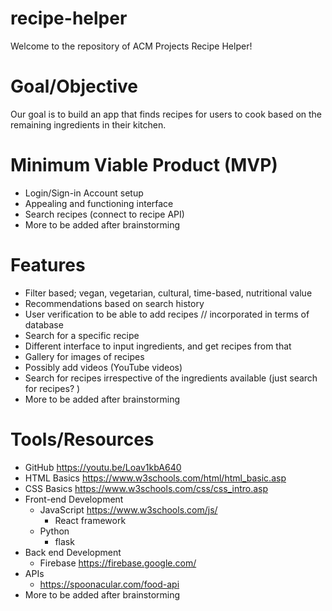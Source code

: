 # recipe-helper
Welcome to the repository of ACM Projects Recipe Helper! 

# Goal/Objective
Our goal is to build an app that finds recipes for users to cook based on the remaining ingredients in their kitchen. 

# Minimum Viable Product (MVP) 
- Login/Sign-in Account setup
- Appealing and functioning interface
- Search recipes (connect to recipe API)
- More to be added after brainstorming

# Features
- Filter based; vegan, vegetarian, cultural, time-based, nutritional value
- Recommendations based on search history
- User verification to be able to add recipes // incorporated in terms of database
- Search for a specific recipe
- Different interface to input ingredients, and get recipes from that
- Gallery for images of recipes
- Possibly add videos (YouTube videos)
- Search for recipes irrespective of the ingredients available (just search for recipes? ) 
- More to be added after brainstorming

# Tools/Resources 
- GitHub  https://youtu.be/Loav1kbA640
- HTML Basics  https://www.w3schools.com/html/html_basic.asp
- CSS Basics   https://www.w3schools.com/css/css_intro.asp
- Front-end Development
  - JavaScript  https://www.w3schools.com/js/
    - React framework
  - Python
    - flask 
- Back end Development
  - Firebase  https://firebase.google.com/
- APIs
  - https://spoonacular.com/food-api
- More to be added after brainstorming